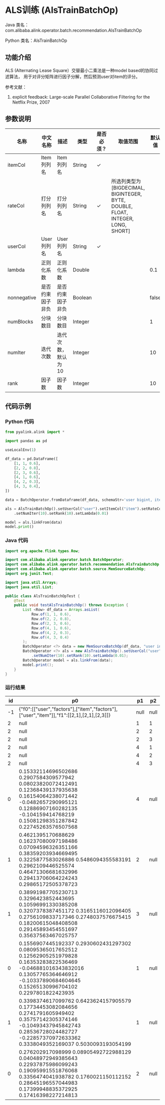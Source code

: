 # ALS训练 (AlsTrainBatchOp)
Java 类名：com.alibaba.alink.operator.batch.recommendation.AlsTrainBatchOp

Python 类名：AlsTrainBatchOp


## 功能介绍
ALS (Alternating Lease Square）交替最小二乘法是一种model based的协同过滤算法，
用于对评分矩阵进行因子分解，然后预测user对item的评分。

参考文献：
1. explicit feedback: Large-scale Parallel Collaborative Filtering for the Netflix Prize, 2007


## 参数说明

| 名称 | 中文名称 | 描述 | 类型 | 是否必须？ | 取值范围 | 默认值 |
| --- | --- | --- | --- | --- | --- | --- |
| itemCol | Item列列名 | Item列列名 | String | ✓ |  |  |
| rateCol | 打分列列名 | 打分列列名 | String | ✓ | 所选列类型为 [BIGDECIMAL, BIGINTEGER, BYTE, DOUBLE, FLOAT, INTEGER, LONG, SHORT] |  |
| userCol | User列列名 | User列列名 | String | ✓ |  |  |
| lambda | 正则化系数 | 正则化系数 | Double |  |  | 0.1 |
| nonnegative | 是否约束因子非负 | 是否约束因子非负 | Boolean |  |  | false |
| numBlocks | 分块数目 | 分块数目 | Integer |  |  | 1 |
| numIter | 迭代次数 | 迭代次数，默认为10 | Integer |  |  | 10 |
| rank | 因子数 | 因子数 | Integer |  |  | 10 |




## 代码示例
### Python 代码
```python
from pyalink.alink import *

import pandas as pd

useLocalEnv(1)

df_data = pd.DataFrame([
    [1, 1, 0.6],
    [2, 2, 0.8],
    [2, 3, 0.6],
    [4, 1, 0.6],
    [4, 2, 0.3],
    [4, 3, 0.4],
])

data = BatchOperator.fromDataframe(df_data, schemaStr='user bigint, item bigint, rating double')

als = AlsTrainBatchOp().setUserCol("user").setItemCol("item").setRateCol("rating") \
    .setNumIter(10).setRank(10).setLambda(0.01)

model = als.linkFrom(data)
model.print()

```
### Java 代码
```java
import org.apache.flink.types.Row;

import com.alibaba.alink.operator.batch.BatchOperator;
import com.alibaba.alink.operator.batch.recommendation.AlsTrainBatchOp;
import com.alibaba.alink.operator.batch.source.MemSourceBatchOp;
import org.junit.Test;

import java.util.Arrays;
import java.util.List;

public class AlsTrainBatchOpTest {
	@Test
	public void testAlsTrainBatchOp() throws Exception {
		List <Row> df_data = Arrays.asList(
			Row.of(1, 1, 0.6),
			Row.of(2, 2, 0.8),
			Row.of(2, 3, 0.6),
			Row.of(4, 1, 0.6),
			Row.of(4, 2, 0.3),
			Row.of(4, 3, 0.4)
		);
		BatchOperator <?> data = new MemSourceBatchOp(df_data, "user int, item int, rating double");
		BatchOperator <?> als = new AlsTrainBatchOp().setUserCol("user").setItemCol("item").setRateCol("rating")
			.setNumIter(10).setRank(10).setLambda(0.01);
		BatchOperator model = als.linkFrom(data);
		model.print();
	}
}
```

### 运行结果

id|p0|p1|p2
---|---|---|---
-1|{"f0":[["user","factors"],["item","factors"],["user","item"]],"f1":[[2,1],[2,1],[2,3]]}|null|null
2|null|1|1
2|null|2|2
2|null|2|3
2|null|4|1
2|null|4|2
2|null|4|3
0|0.15332114696502686 0.2907584309577942 0.08023820072412491 0.12368439137935638 0.16154064238071442 -0.0482657290995121 0.12886907160282135 -0.104159414768219 0.15081298351287842 0.22745263576507568|4|null
1|0.4621395170688629 0.16237080097198486 0.07094596326351166 0.38359203934669495 0.3225877583026886 0.5486094355583191 0.2962109446525574 0.46471306681632996 0.29413706064224243 0.29865172505378723|2|null
1|0.38991987705230713 0.3296423852443695 0.10596991330385208 0.3207378387451172 0.3165116012096405 0.2756109833717346 0.2748037576675415 0.18200615048408508 0.29145893454551697 0.35637563467025757|3|null
0|0.1556907445192337 0.2930602431297302 0.08095365017652512 0.12562905251979828 0.16353283822536469 -0.046881016343832016 0.13057765364646912 -0.10337890684604645 0.15265130996704102 0.2297801822423935|1|null
1|0.3398374617099762 0.6423624157905579 0.17734453082084656 0.2741791605949402 0.35757142305374146 -0.10493437945842743 0.28536728024482727 -0.22857370972633362 0.3338049352169037 0.5030093193054199|1|null
0|0.276202917098999 0.08905492722988129 0.04048972949385643 0.22937875986099243 0.19095991551876068 0.3356474041938782 0.1760021150112152 0.28645196557044983 0.17399948835372925 0.17416398227214813|2|null
